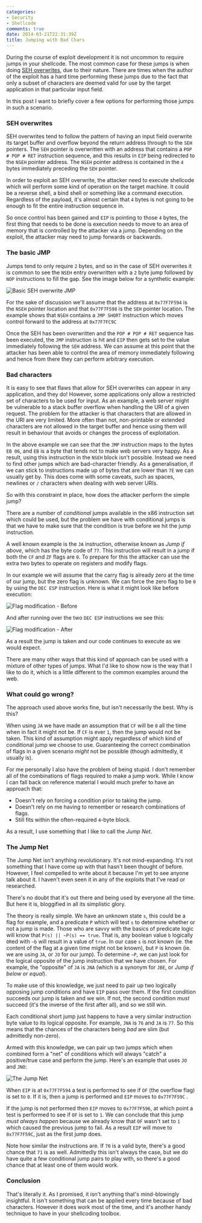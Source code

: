 ```yaml
---
categories:
- Security
- Shellcode
comments: true
date: 2014-03-21T22:31:39Z
title: Jumping with Bad Chars
---
```


During the course of exploit development it is not uncommon to require jumps in your shellcode. The most common case for these jumps is when doing [SEH overwrites][], due to their nature. There are times when the author of the exploit has a hard time performing these jumps due to the fact that only a subset of characters are deemed valid for use by the target application in that particular input field.

In this post I want to briefly cover a few options for performing those jumps in such a scenario.

<!--more-->

### SEH overwrites

SEH overwrites tend to follow the pattern of having an input field overwrite its target buffer and overflow beyond the return address through to the `SEH` pointers. The `SEH` pointer is overwritten with an address that contains a `POP # POP # RET` instruction sequence, and this results in `EIP` being redirected to the `NSEH` pointer address. The `NSEH` pointer address is contained in the `4` bytes immediately preceding the `SEH` pointer.

In order to exploit an SEH overwrite, the attacker need to execute shellcode which will perform some kind of operation on the target machine. It could be a reverse shell, a bind shell or something like a command execution. Regardless of the payload, it's almost certain that `4` bytes is not going to be enough to fit the entire instruction sequence in.

So once control has been gained and `EIP` is pointing to those `4` bytes, the first thing that needs to be done is execution needs to move to an area of memory that is controlled by the attacker via a jump. Depending on the exploit, the attacker may need to jump forwards or backwards.

### The basic JMP

Jumps tend to only require `2` bytes, and so in the case of SEH overwrites it is common to see the `NSEH` entry overwritten with a `2` byte jump followed by `NOP` instructions to fill the gap. See the image below for a synthetic example:

![Basic SEH overwrite JMP](/uploads/2014/03/jmp-1-basicjmp.png)

For the sake of discussion we'll assume that the address at `0x77F7F594` is the `NSEH` pointer location and that `0x77F7F598` is the `SEH` pointer location. The example shows that `NSEH` contains a `JMP SHORT` instruction which moves control forward to the address at `0x77F7FC9C`

Once the SEH has been overwritten and the `POP # POP # RET` sequence has been executed, the `JMP` instruction is hit and `EIP` then gets set to the value immediately following the `SEH` address. We can assume at this point that the attacker has been able to control the area of memory immediately following and hence from there they can perform arbitrary execution.

### Bad characters

It is easy to see that flaws that allow for SEH overwrites can appear in any application, and they do! However, some applications only allow a restricted set of characters to be used for input. As an example, a web server might be vulnerable to a stack buffer overflow when handling the URI of a given request. The problem for the attacker is that characters that are allowed in the URI are very limited. More often than not, non-printable or extended characters are not allowed in the target buffer and hence using them will result in behaviour that avoids or changes the process of exploitation.

In the above example we can see that the `JMP` instruction maps to the bytes `EB 06`, and `EB` is a byte that tends not to make web servers very happy. As a result, using this instruction in the `NSEH` block isn't possible. Instead we need to find other jumps which are bad-character friendly. As a generalisation, if we can stick to instructions made up of bytes that are lower than `7E` we can usually get by. This does come with some caveats, such as spaces, newlines or `/` characters when dealing with web server URIs.

So with this constraint in place, how does the attacker perform the simple jump?

There are a number of _conditional_ jumps available in the x86 instruction set which could be used, but the problem we have with conditional jumps is that we have to make sure that the condition is true before we hit the jump instruction.

A well known example is the `JA` instruction, otherwise known as _Jump if above_, which has the byte code of `77`. This instruction will result in a jump if both the `CF` and `ZF` flags are `0`. To prepare for this the attacker can use the extra two bytes to operate on registers and modify flags.

In our example we will assume that the carry flag is already zero at the time of our jump, but the zero flag is unknown. We can force the zero flag to be `0` by using the `DEC ESP` instruction. Here is what it might look like before execution:

![Flag modification - Before](/uploads/2014/03/jmp-2-cond-before.png)

And after running over the two `DEC ESP` instructions we see this:

![Flag modification - After](/uploads/2014/03/jmp-2-cond-after.png)

As a result the jump is taken and our code continues to execute as we would expect.

There are many other ways that this kind of approach can be used with a mixture of other types of jumps. What I'd like to show now is the way that I like to do it, which is a little different to the common examples around the web.

### What could go wrong?

The approach used above works fine, but isn't necessarily the best. Why is this?

When using `JA` we have made an assumption that `CF` will be `0` all the time when in fact it might not be. If `CF` is ever `1`, then the jump would not be taken. This kind of assumption might apply regardless of which kind of conditional jump we choose to use. Guaranteeing the correct combination of flags in a given scenario _might_ not be possible (though admittedly, it usually is).

For me personally I also have the problem of being stupid. I don't remember all of the combinations of flags required to make a jump work. While I know I can fall back on reference material I would much prefer to have an approach that:

* Doesn't rely on forcing a condition prior to taking the jump.
* Doesn't rely on me having to remember or research combinations of flags.
* Still fits within the often-required `4`-byte block.

As a result, I use something that I like to call the _Jump Net_.

### The Jump Net

The Jump Net isn't anything revolutionary. It's not mind-expanding. It's not something that I have come up with that hasn't been thought of before. However, I feel compelled to write about it because I'm yet to see anyone talk about it. I haven't even seen it in any of the exploits that I've read or researched.

There's no doubt that it's out there and being used by everyone all the time. But here it is, bloggified in all its simplistic glory.

The theory is really simple. We have an unknown state `s`, this could be a flag for example, and a predicate `P` which will test `s` to determine whether or not a jump is made. Those who are savvy with the basics of predicate logic will know that `P(s) || ~P(s) == true`. That is, any boolean value `b` logically `OR`ed with `~b` will result in a value of `true`. In our case `s` is not known (ie. the content of the flag at a given time might not be known), but `P` is known (ie. we are using `JA`, or `JO` for our jump). To determine `~P`, we can just look for the logical opposite of the jump instruction that we have chosen. For example, the "opposite" of `JA` is `JNA` (which is a synonym for `JBE`, or _Jump if below or equal_).

To make use of this knowledge, we just need to pair up two logically opposing jump conditions and have `EIP` pass over them. If the first condition succeeds our jump is taken and we win. If not, the second condition _must_ succeed (it's the inverse of the first after all), and so we still win.

Each conditional short jump just happens to have a very similar instruction byte value to its logical opposite. For example, `JNA` is `76` and `JA` is `77`. So this means that the chances of the characters being _bad_ are slim (but admittedly non-zero).

Armed with this knowledge, we can pair up two jumps which when combined form a "net" of conditions which will always "catch" a positive/true case and perform the jump. Here's an example that uses `JO` and `JNO`:

![The Jump Net](/uploads/2014/03/jmp-3-jojno.png)

When `EIP` is at `0x77F7F594` a test is performed to see if `OF` (the overflow flag) is set to `0`. If it is, then a jump is performed and `EIP` moves to `0x77F7F59C` .

If the jump is not performed then `EIP` moves to `0x77F7F596`, at which point a test is performed to see if `OF` is set to `1`. We can conclude that this jump _must always happen_ because we already know that `OF` wasn't set to `1` which caused the previous jump to fail. As a result `EIP` will move to `0x77F7F59C`, just as the first jump does.

Note how similar the instructions are. If `70` is a valid byte, there's a good chance that `71` is as well. Admittedly this isn't always the case, but we do have quite a few conditional jump pairs to play with, so there's a good chance that at least one of them would work.

### Conclusion

That's literally it. As I promised, it isn't anything that's mind-blowingly insightful. It isn't something that can be applied every time because of bad characters. However it does work most of the time, and it's another handy technique to have in your shellcoding toolbox.


  [SEH overwrites]: https://www.corelan.be/index.php/2009/07/25/writing-buffer-overflow-exploits-a-quick-and-basic-tutorial-part-3-seh/
  [jmpsummary]: http://www.unixwiz.net/techtips/x86-jumps.html

